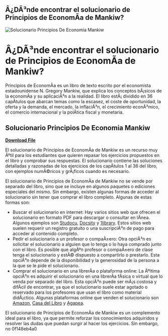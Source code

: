 ## Â¿DÃ³nde encontrar el solucionario de Principios de EconomÃ­a de Mankiw?

 
![Solucionario Principios De Economia Mankiw](https://encrypted-tbn3.gstatic.com/images?q=tbn:ANd9GcTfs0rD_BfZv6N-G_WQfff-cv0TggsXyIA7XVSeLZzoxFm7ektTDc-nG6s)

 
# Â¿DÃ³nde encontrar el solucionario de Principios de EconomÃ­a de Mankiw?
 
Principios de EconomÃ­a es un libro de texto escrito por el economista estadounidense N. Gregory Mankiw, que explica los conceptos bÃ¡sicos de la economÃ­a y su aplicaciÃ³n a la realidad. El libro estÃ¡ dividido en 36 capÃ­tulos que abarcan temas como la escasez, el coste de oportunidad, la oferta y la demanda, el mercado, la inflaciÃ³n, el crecimiento econÃ³mico, el comercio internacional y la polÃ­tica fiscal y monetaria.
 
## Solucionario Principios De Economia Mankiw


[**Download File**](https://www.google.com/url?q=https%3A%2F%2Ftinurll.com%2F2tKh9B&sa=D&sntz=1&usg=AOvVaw1zUeSOTVymY64rhcT8-EqW)

 
El solucionario de Principios de EconomÃ­a de Mankiw es un recurso muy Ãºtil para los estudiantes que quieren repasar los ejercicios propuestos en el libro y comprobar sus respuestas. El solucionario contiene las soluciones detalladas y razonadas de los ejercicios de los capÃ­tulos 1 al 36 del libro, con ejemplos numÃ©ricos y grÃ¡ficos cuando es necesario.
 
El solucionario de Principios de EconomÃ­a de Mankiw no se vende por separado del libro, sino que se incluye en algunos paquetes o ediciones especiales del mismo. Sin embargo, existen algunas formas de acceder al solucionario sin tener que comprar el libro completo. Algunas de estas formas son:
 
- Buscar el solucionario en internet: Hay varios sitios web que ofrecen el solucionario en formato PDF para descargar o consultar en lÃ­nea. Algunos ejemplos son [Studocu](https://www.studocu.com/es/document/best-notes-for-high-school-es/economia/284583957-solucionario-principios-de-economia-mankiw-capitulos-1-2-3-4/14438544), [Docsity](https://www.docsity.com/es/solucionario-mankiw-capitulos-1-2-3-4/4519869/) y [1library](https://1library.co/title/solucionario-principios-de-economia-mankiw). Estos sitios web suelen requerir un registro gratuito o una suscripciÃ³n de pago para acceder al contenido completo.
- Pedir el solucionario a un profesor o compaÃ±ero: Otra opciÃ³n es solicitar el solucionario a alguien que lo tenga o lo haya comprado junto con el libro. Es posible que algÃºn profesor o compaÃ±ero de clase tenga el solucionario y estÃ© dispuesto a compartirlo o prestarlo. Esta opciÃ³n depende de la disponibilidad y la generosidad de la persona a la que se le pide el solucionario.
- Comprar el solucionario en una librerÃ­a o plataforma online: La Ãºltima opciÃ³n es adquirir el solucionario en una librerÃ­a fÃ­sica o virtual que lo venda por separado del libro. Esta opciÃ³n puede ser mÃ¡s costosa y difÃ­cil de encontrar, ya que el solucionario suele estar agotado o reservado para los profesores que usan el libro como material didÃ¡ctico. Algunas plataformas online que venden el solucionario son [Amazon](https://www.amazon.es/Principios-econom%C3%ADa-Solucionario-Gregory-Mankiw/dp/8448161110), [Casa del Libro](https://www.casadellibro.com/libro-principios-de-economia-solucionario/9788448161115/1167267) y [Agapea](https://www.agapea.com/libros/Principios-de-economia-Solucionario-9788448161115-i.htm).

El solucionario de Principios de EconomÃ­a de Mankiw es un complemento ideal para el libro, ya que permite reforzar los conocimientos adquiridos y resolver las dudas que puedan surgir al hacer los ejercicios. Sin embargo, no
 0f148eb4a0
